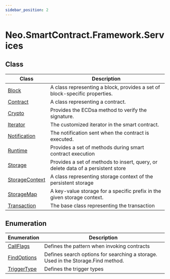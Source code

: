 ```yaml
---
sidebar_position: 2
---
```

# Neo.SmartContract.Framework.Services

## Class

| Class                                                        | Description                                                  |
| ------------------------------------------------------------ | ------------------------------------------------------------ |
| [Block](Block.md)       | A class representing a block, provides a set of block-specific properties. |
| [Contract](Contract/index.md) | A class representing a contract.                             |
| [Crypto](Crypto.md)     | Provides the ECDsa method to verify the signature.           |
| [Iterator](Iterator/index.md) | The customized iterator in the smart contract.               |
| [Notification](Notification.md) | The notification sent when the contract is executed.         |
| [Runtime](Runtime/index.md)   | Provides a set of methods during smart contract execution    |
| [Storage](Storage/index.md)   | Provides a set of methods to insert, query, or delete data of a persistent store |
| [StorageContext](StorageContext.md) | A class representing storage context of the persistent storage |
| [StorageMap](StorageMap.md) | A key-value storage for a specific prefix in the given storage context. |
| [Transaction](Transaction.md) | The base class representing the transaction                  |

## Enumeration

| Enumeration                            | Description                                                  |
| -------------------------------------- | ------------------------------------------------------------ |
| [CallFlags](CallFlags.md)     | Defines the pattern when invoking contracts                  |
| [FindOptions](FindOptions.md) | Defines search options for searching a storage. Used in the  Storage.Find method. |
| [TriggerType](TriggerType.md) | Defines the trigger types                                    |

